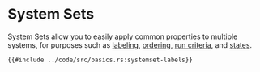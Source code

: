 # System Sets

System Sets allow you to easily apply common properties to multiple systems, for
purposes such as [labeling](./labels.md), [ordering](./system-order.md), [run
criteria](./run-criteria.md), and [states](./states.md).

```rust,no_run,noplayground
{{#include ../code/src/basics.rs:systemset-labels}}
```
